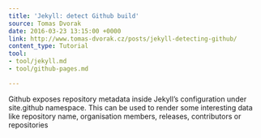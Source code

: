 ```yaml
---
title: 'Jekyll: detect Github build'
source: Tomas Dvorak
date: 2016-03-23 13:15:00 +0000
link: http://www.tomas-dvorak.cz/posts/jekyll-detecting-github/
content_type: Tutorial
tool:
- tool/jekyll.md
- tool/github-pages.md

---
```

Github exposes repository metadata inside Jekyll’s configuration under site.github namespace. This can be used to render some interesting data like repository name, organisation members, releases, contributors or repositories





